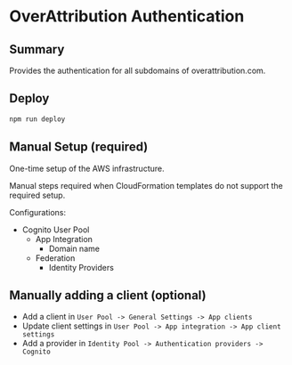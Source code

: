 
# OverAttribution Authentication

## Summary

Provides the authentication for all subdomains of overattribution.com.

## Deploy

```bash
npm run deploy
```

## Manual Setup (required)

One-time setup of the AWS infrastructure.

Manual steps required when CloudFormation templates do not support the required setup.

Configurations:

- Cognito User Pool
  - App Integration
    - Domain name
  - Federation
    - Identity Providers

## Manually adding a client (optional)

- Add a client in `User Pool -> General Settings -> App clients`
- Update client settings in `User Pool -> App integration -> App client settings`
- Add a provider in `Identity Pool -> Authentication providers -> Cognito`

